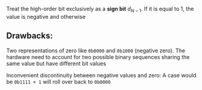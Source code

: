 
Treat the high-order bit exclusively as a **sign bit** $d_{N-1}$. If it is equal to 1, the value is negative and otherwise

## Drawbacks:

Two representations of zero like `0b0000` and `0b1000` (negative zero). The hardware need to account for two possible binary sequences sharing the same value but have different bit values
 
 Inconvenient discontinuity between negative values and zero: A case would be `0b1111 + 1` will roll over back to `0b0000`